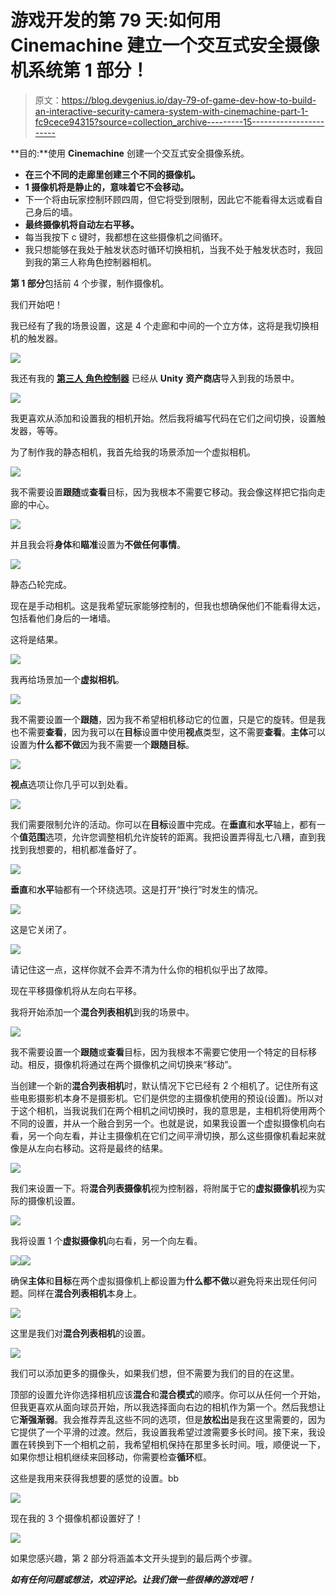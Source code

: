 # 游戏开发的第 79 天:如何用 Cinemachine 建立一个交互式安全摄像机系统第 1 部分！

> 原文：<https://blog.devgenius.io/day-79-of-game-dev-how-to-build-an-interactive-security-camera-system-with-cinemachine-part-1-fc9cece94315?source=collection_archive---------15----------------------->

**目的:**使用 **Cinemachine** 创建一个交互式安全摄像系统。

*   **在三个不同的走廊里创建三个不同的摄像机。**
*   **1 摄像机将是静止的，意味着它不会移动。**
*   下一个将由玩家控制环顾四周，但它将受到限制，因此它不能看得太远或看自己身后的墙。
*   **最终摄像机将自动左右平移。**
*   每当我按下 c 键时，我都想在这些摄像机之间循环。
*   我只想能够在我处于触发状态时循环切换相机，当我不处于触发状态时，我回到我的第三人称角色控制器相机。

**第 1 部分**包括前 4 个步骤，制作摄像机。

我们开始吧！

我已经有了我的场景设置，这是 4 个走廊和中间的一个立方体，这将是我切换相机的触发器。

![](img/24a8f90e9de260510cdef8b271e29e02.png)

我还有我的 [**第三人** **角色控制器**](https://assetstore.unity.com/packages/essentials/starter-assets-third-person-character-controller-196526#description) 已经从 **Unity** **资产商店**导入到我的场景中。

![](img/9ae6369b3c29b27254ad0b4155748212.png)

我更喜欢从添加和设置我的相机开始。然后我将编写代码在它们之间切换，设置触发器，等等。

为了制作我的静态相机，我首先给我的场景添加一个虚拟相机。

![](img/f32920bf3e041184fbac73ea8d797170.png)

我不需要设置**跟随**或**查看**目标，因为我根本不需要它移动。我会像这样把它指向走廊的中心。

![](img/3a1389f46cb2424ad1d0000daf219cd7.png)

并且我会将**身体**和**瞄准**设置为**不做任何事情**。

![](img/7badba20f3fc230f47a070a5db6ea456.png)

静态凸轮完成。

现在是手动相机。这是我希望玩家能够控制的，但我也想确保他们不能看得太远，包括看他们身后的一堵墙。

这将是结果。

![](img/c15e331604ed235732f326c5b909ede2.png)

我再给场景加一个**虚拟相机**。

![](img/f32920bf3e041184fbac73ea8d797170.png)

我不需要设置一个**跟随**，因为我不希望相机移动它的位置，只是它的旋转。但是我也不需要**查看**，因为我可以在**目标**设置中使用**视点**类型，这不需要**查看**。**主体**可以设置为**什么都不做**因为我不需要一个**跟随目标**。

![](img/e9563ec0c72c9c821adc85a4caae72b1.png)

**视点**选项让你几乎可以到处看。

![](img/8399467ca991bef925648b07141e6bce.png)

我们需要限制允许的活动。你可以在**目标**设置中完成。在**垂直**和**水平**轴上，都有一个**值范围**选项，允许您调整相机允许旋转的距离。我把设置弄得乱七八糟，直到我找到我想要的，相机都准备好了。

![](img/0c82f1c2b7d513fec5271641ea9cdfa0.png)

**垂直**和**水平**轴都有一个环绕选项。这是打开“换行”时发生的情况。

![](img/e8aac4b6dc21f0c02aa7d7606346b90a.png)

这是它关闭了。

![](img/42e8e2490e7f216566b2c4156575b92a.png)

请记住这一点，这样你就不会弄不清为什么你的相机似乎出了故障。

现在平移摄像机将从左向右平移。

我将开始添加一个**混合列表相机**到我的场景中。

![](img/16981cb702d061f05775c0e205225211.png)

我不需要设置一个**跟随**或**查看**目标，因为我根本不需要它使用一个特定的目标移动。相反，摄像机将通过在两个摄像机之间切换来“移动”。

当创建一个新的**混合列表相机**时，默认情况下它已经有 2 个相机了。记住所有这些电影摄影机本身不是摄影机。它们是供您的主摄像机使用的预设(设置)。所以对于这个相机，当我说我们在两个相机之间切换时，我的意思是，主相机将使用两个不同的设置，并从一个融合到另一个。也就是说，如果我设置一个虚拟摄像机向右看，另一个向左看，并让主摄像机在它们之间平滑切换，那么这些摄像机看起来就像是从左向右移动。这将是最终的结果。

![](img/b7edcc3bbb95b17db948c0f6c7427011.png)

我们来设置一下。将**混合列表摄像机**视为控制器，将附属于它的**虚拟摄像机**视为实际的摄像机设置。

![](img/92141593431b7737be8e7ca61ac58c81.png)

我将设置 1 个**虚拟摄像机**向右看，另一个向左看。

![](img/e5f99cfa3a22dc736f9e6f341b405de9.png)![](img/3fdb97c03e0e2af3aa411f727e9d70d5.png)

确保**主体**和**目标**在两个虚拟摄像机上都设置为**什么都不做**以避免将来出现任何问题。同样在**混合列表相机**本身上。

![](img/8bd91f151a485d6afe193d076ad129d8.png)

这里是我们对**混合列表相机**的设置。

![](img/faf2f4abc23c1022c1fb7d0c048306b9.png)

我们可以添加更多的摄像头，如果我们想，但不需要为我们的目的在这里。

顶部的设置允许你选择相机应该**混合**和**混合模式**的顺序。你可以从任何一个开始，但我更喜欢从面向球员开始，所以我选择面向右边的相机作为第一个。然后我想让它**渐强渐弱**。我会推荐弄乱这些不同的选项，但是**放松出**是我在这里需要的，因为它提供了一个平滑的过渡。然后，我设置我希望过渡需要多长时间。接下来，我设置在转换到下一个相机之前，我希望相机保持在那里多长时间。哦，顺便说一下，如果你想让相机继续来回移动，你需要检查**循环**框。

这些是我用来获得我想要的感觉的设置。bb

![](img/0df8fce188c3187bcd444527d1783c02.png)

现在我的 3 个摄像机都设置好了！

![](img/d5690da384cf61b2ba53347eb42b34a0.png)

如果您感兴趣，第 2 部分将涵盖本文开头提到的最后两个步骤。

***如有任何问题或想法，欢迎评论。让我们做一些很棒的游戏吧！***